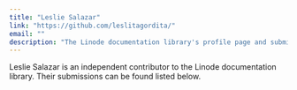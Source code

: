 ```yaml
---
title: "Leslie Salazar"
link: "https://github.com/leslitagordita/"
email: ""
description: "The Linode documentation library's profile page and submission listing for Leslie Salazar"
---
```


Leslie Salazar is an independent contributor to the Linode documentation library. Their submissions can be found listed below.